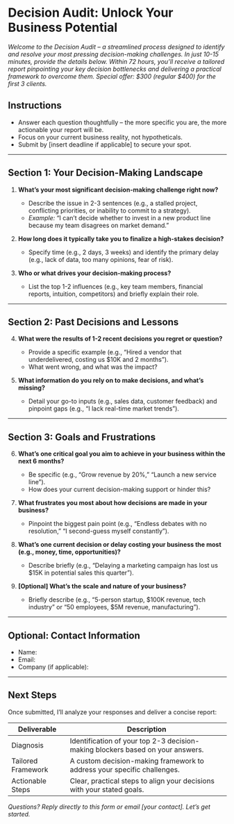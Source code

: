 # Decision Audit: Unlock Your Business Potential

*Welcome to the Decision Audit – a streamlined process designed to identify and resolve your most pressing decision-making challenges. In just 10-15 minutes, provide the details below. Within 72 hours, you’ll receive a tailored report pinpointing your key decision bottlenecks and delivering a practical framework to overcome them. Special offer: $300 (regular $400) for the first 3 clients.*

## Instructions
- Answer each question thoughtfully – the more specific you are, the more actionable your report will be.  
- Focus on your current business reality, not hypotheticals.  
- Submit by [insert deadline if applicable] to secure your spot.  

---

## Section 1: Your Decision-Making Landscape

1. **What’s your most significant decision-making challenge right now?**  
   - Describe the issue in 2-3 sentences (e.g., a stalled project, conflicting priorities, or inability to commit to a strategy).  
   - *Example:* “I can’t decide whether to invest in a new product line because my team disagrees on market demand.”  

2. **How long does it typically take you to finalize a high-stakes decision?**  
   - Specify time (e.g., 2 days, 3 weeks) and identify the primary delay (e.g., lack of data, too many opinions, fear of risk).  

3. **Who or what drives your decision-making process?**  
   - List the top 1-2 influences (e.g., key team members, financial reports, intuition, competitors) and briefly explain their role.  

---

## Section 2: Past Decisions and Lessons

4. **What were the results of 1-2 recent decisions you regret or question?**  
   - Provide a specific example (e.g., “Hired a vendor that underdelivered, costing us $10K and 2 months”).  
   - What went wrong, and what was the impact?  

5. **What information do you rely on to make decisions, and what’s missing?**  
   - Detail your go-to inputs (e.g., sales data, customer feedback) and pinpoint gaps (e.g., “I lack real-time market trends”).  

---

## Section 3: Goals and Frustrations

6. **What’s one critical goal you aim to achieve in your business within the next 6 months?**  
   - Be specific (e.g., “Grow revenue by 20%,” “Launch a new service line”).  
   - How does your current decision-making support or hinder this?  

7. **What frustrates you most about how decisions are made in your business?**  
   - Pinpoint the biggest pain point (e.g., “Endless debates with no resolution,” “I second-guess myself constantly”).  

8. **What’s one current decision or delay costing your business the most (e.g., money, time, opportunities)?**  
   - Describe briefly (e.g., “Delaying a marketing campaign has lost us $15K in potential sales this quarter”).  

9. **[Optional] What’s the scale and nature of your business?**  
   - Briefly describe (e.g., “5-person startup, $100K revenue, tech industry” or “50 employees, $5M revenue, manufacturing”).  

---

## Optional: Contact Information
- Name:  
- Email:  
- Company (if applicable):  

---

## Next Steps

Once submitted, I’ll analyze your responses and deliver a concise report:

| **Deliverable**                | **Description**                                                                 |
|--------------------------------|---------------------------------------------------------------------------------|
| Diagnosis                      | Identification of your top 2-3 decision-making blockers based on your answers.  |
| Tailored Framework             | A custom decision-making framework to address your specific challenges.         |
| Actionable Steps               | Clear, practical steps to align your decisions with your stated goals.          |

*Questions? Reply directly to this form or email [your contact]. Let’s get started.*
